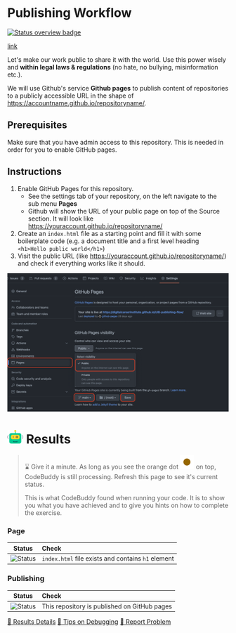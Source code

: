 # Publishing Workflow
[![Status overview badge](../../blob/badges/.github/badges/main/badge.svg)](#-results)

[link]()


Let's make our work public to share it with the world. Use this power wisely and **within legal laws & regulations** (no hate, no bullying, misinformation etc.).

We will use Github's service **Github pages** to publish content of repositories to a publicly accessible URL in the shape of https://accountname.github.io/repositoryname/. 


## Prerequisites
Make sure that you have admin access to this repository. This is needed in order for you to enable GitHub pages.
## Instructions

1. Enable GitHub Pages for this repository.
    * See the settings tab of your repository, on the left navigate to the sub menu **Pages**
    * Github will show the URL of your public page on top of the Source section. It will look like https://youraccount.github.io/repositoryname/
2. Create an `index.html` file as a starting point and fill it with some boilerplate code (e.g. a document title and a first level heading `<h1>Hello public world</h1>`)
3. Visit the public URL (like https://youraccount.github.io/repositoryname/) and check if everything works like it should.

![settings](settings-pages.png)

[//]: # (autograding info start)
# <img src="https://github.com/DCI-EdTech/autograding-setup/raw/main/assets/bot-large.svg" alt="" data-canonical-src="https://github.com/DCI-EdTech/autograding-setup/raw/main/assets/bot-large.svg" height="31" /> Results
> ⌛ Give it a minute. As long as you see the orange dot ![processing](https://raw.githubusercontent.com/DCI-EdTech/autograding-setup/main/assets/processing.svg) on top, CodeBuddy is still processing. Refresh this page to see it's current status.
>
> This is what CodeBuddy found when running your code. It is to show you what you have achieved and to give you hints on how to complete the exercise.


### Page

|                 Status                  | Check                                                                                    |
| :-------------------------------------: | :--------------------------------------------------------------------------------------- |
| ![Status](../../blob/badges/.github/badges/main/status0.svg) | `index.html` file exists and contains `h1` element |

### Publishing

|                 Status                  | Check                                                                                    |
| :-------------------------------------: | :--------------------------------------------------------------------------------------- |
| ![Status](../../blob/badges/.github/badges/main/status1.svg) | This repository is published on GitHub pages |



[🔬 Results Details](../../actions)
[🐞 Tips on Debugging](https://github.com/DCI-EdTech/autograding-setup/wiki/How-to-work-with-CodeBuddy)
[📢 Report Problem](https://docs.google.com/forms/d/e/1FAIpQLSfS8wPh6bCMTLF2wmjiE5_UhPiOEnubEwwPLN_M8zTCjx5qbg/viewform?usp=pp_url&entry.652569746=UIB-publishing-flow)


[//]: # (autograding info end)
